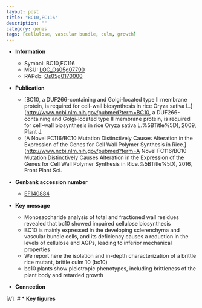 ```yaml
---
layout: post
title: "BC10,FC116"
description: ""
category: genes
tags: [cellulose, vascular bundle, culm, growth]
---
```


* **Information**  
    + Symbol: BC10,FC116  
    + MSU: [LOC_Os05g07790](http://rice.plantbiology.msu.edu/cgi-bin/ORF_infopage.cgi?orf=LOC_Os05g07790)  
    + RAPdb: [Os05g0170000](http://rapdb.dna.affrc.go.jp/viewer/gbrowse_details/irgsp1?name=Os05g0170000)  

* **Publication**  
    + [BC10, a DUF266-containing and Golgi-located type II membrane protein, is required for cell-wall biosynthesis in rice Oryza sativa L.](http://www.ncbi.nlm.nih.gov/pubmed?term=BC10, a DUF266-containing and Golgi-located type II membrane protein, is required for cell-wall biosynthesis in rice Oryza sativa L.%5BTitle%5D), 2009, Plant J.
    + [A Novel FC116/BC10 Mutation Distinctively Causes Alteration in the Expression of the Genes for Cell Wall Polymer Synthesis in Rice.](http://www.ncbi.nlm.nih.gov/pubmed?term=A Novel FC116/BC10 Mutation Distinctively Causes Alteration in the Expression of the Genes for Cell Wall Polymer Synthesis in Rice.%5BTitle%5D), 2016, Front Plant Sci.

* **Genbank accession number**  
    + [EF140884](http://www.ncbi.nlm.nih.gov/nuccore/EF140884)

* **Key message**  
    + Monosaccharide analysis of total and fractioned wall residues revealed that bc10 showed impaired cellulose biosynthesis
    + BC10 is mainly expressed in the developing sclerenchyma and vascular bundle cells, and its deficiency causes a reduction in the levels of cellulose and AGPs, leading to inferior mechanical properties
    + We report here the isolation and in-depth characterization of a brittle rice mutant, brittle culm 10 (bc10)
    + bc10 plants show pleiotropic phenotypes, including brittleness of the plant body and retarded growth

* **Connection**  

[//]: # * **Key figures**  


